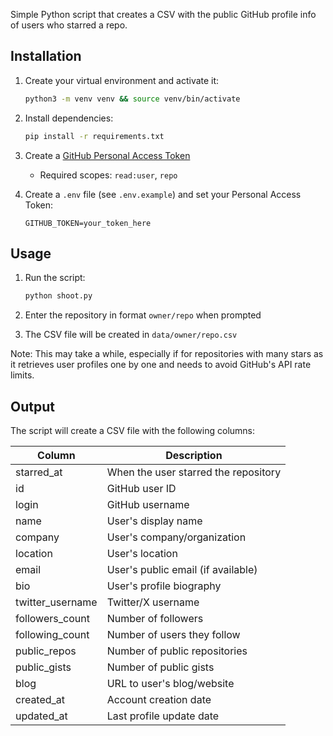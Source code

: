 Simple Python script that creates a CSV with the public GitHub profile info of users who starred a repo.

## Installation

1. Create your virtual environment and activate it:
   ```bash
   python3 -m venv venv && source venv/bin/activate
   ```

2. Install dependencies:
   ```bash
   pip install -r requirements.txt
   ```

3. Create a [GitHub Personal Access Token](https://github.com/settings/tokens)
   - Required scopes: `read:user`, `repo`

4. Create a `.env` file (see `.env.example`) and set your Personal Access Token:
   ```
   GITHUB_TOKEN=your_token_here
   ```

## Usage

1. Run the script:
   ```bash
   python shoot.py
   ```

2. Enter the repository in format `owner/repo` when prompted
3. The CSV file will be created in `data/owner/repo.csv`

Note: This may take a while, especially if for repositories with many stars as it retrieves user profiles one by one and needs to avoid GitHub's API rate limits.

## Output

The script will create a CSV file with the following columns:

| Column | Description |
|--------|-------------|
| starred_at | When the user starred the repository |
| id | GitHub user ID |
| login | GitHub username |
| name | User's display name |
| company | User's company/organization |
| location | User's location |
| email | User's public email (if available) |
| bio | User's profile biography |
| twitter_username | Twitter/X username |
| followers_count | Number of followers |
| following_count | Number of users they follow |
| public_repos | Number of public repositories |
| public_gists | Number of public gists |
| blog | URL to user's blog/website |
| created_at | Account creation date |
| updated_at | Last profile update date |